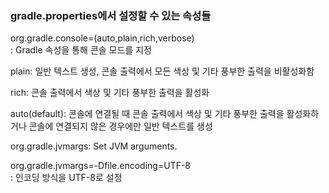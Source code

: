 ### gradle.properties에서 설정할 수 있는 속성들

org.gradle.console=(auto,plain,rich,verbose)<br>
: Gradle 속성을 통해 콘솔 모드를 지정

plain: 일반 텍스트 생성, 콘솔 출력에서 모든 색상 및 기타 풍부한 출력을 비활성화함

rich: 콘솔 출력에서 색상 및 기타 풍부한 출력을 활성화

auto(default): 콘솔에 연결될 때 콘솔 출력에서 색상 및 기타 풍부한 출력을 활성화하거나 콘솔에 연결되지 않은 경우에만 일반 텍스트를 생성

org.gradle.jvmargs: Set JVM arguments.

org.gradle.jvmargs=-Dfile.encoding=UTF-8<br>
: 인코딩 방식을 UTF-8로 설정
